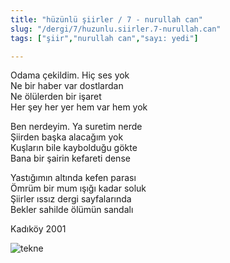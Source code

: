 ```yaml
---
title: "hüzünlü şiirler / 7 - nurullah can"
slug: "/dergi/7/huzunlu.siirler.7-nurullah.can"
tags: ["şiir","nurullah can","sayı: yedi"]

---
```

Odama çekildim. Hiç ses yok    
Ne bir haber var dostlardan  
Ne ölülerden bir işaret  
Her şey her yer hem var hem yok

Ben nerdeyim. Ya suretim nerde  
Şiirden başka alacağım yok  
Kuşların bile kaybolduğu gökte  
Bana bir şairin kefareti dense

Yastığımın altında kefen parası  
Ömrüm bir mum ışığı kadar soluk  
Şiirler ıssız dergi sayfalarında  
Bekler sahilde ölümün sandalı

Kadıköy 2001



![tekne](/img/ky07_32_gurtugpeker.jpg)